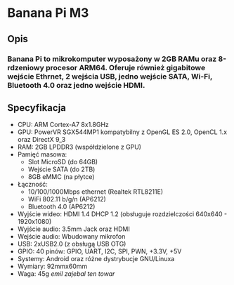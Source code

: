 # Banana Pi M3
## Opis
### Banana Pi to mikrokomputer wyposażony w 2GB RAMu oraz 8-rdzeniowy procesor ARM64. Oferuje również gigabitowe wejście Ethrnet, 2 wejścia USB, jedno wejście SATA, Wi-Fi, Bluetooth 4.0 oraz jedno wejście HDMI.

## Specyfikacja
* CPU: ARM Cortex-A7 8x1.8GHz
* GPU: PowerVR SGX544MP1 kompatybilny z OpenGL ES 2.0, OpenCL 1.x oraz DirectX 9_3
* RAM: 2GB LPDDR3 (współdzielone z GPU)
* Pamięć masowa: 
    * Slot MicroSD (do 64GB)
    * Wejście SATA (do 2TB)
    * 8GB eMMC (na płytce)
* Łączność:
    * 10/100/1000Mbps ethernet (Realtek RTL8211E)
    * WiFi 802.11 b/g/n (AP6212)
    * Bluetooth 4.0 (AP6212)
* Wyjście wideo: HDMI 1.4 DHCP 1.2 (obsługuje rozdzielczości 640x640 - 1920x1080)
* Wyjście audio: 3.5mm Jack oraz HDMI
* Wejście audio: Wbudowany mikrofon
* USB: 2xUSB2.0 (z obsługą USB OTG)
* GPIO: 40 pinów: GPIO, UART, I2C, SPI, PWN, +3.3V, +5V
* Systemy: Android oraz różne dystrybucje GNU/Linuxa
* Wymiary: 92mmx60mm
* Waga: 45g
*emil zajebal ten towar*
